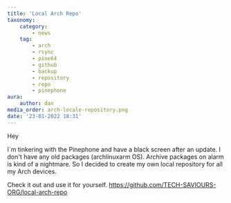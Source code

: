 ```yaml
---
title: 'Local Arch Repo'
taxonomy:
    category:
        - news
    tag:
        - arch
        - rsync
        - pine64
        - github
        - backup
        - repository
        - repo
        - pinephone
aura:
    author: dan
media_order: arch-locale-repository.png
date: '23-01-2022 18:31'
---
```


Hey

I`m tinkering with the Pinephone and have a black screen after an update. I don't have any old packages (archlinuxarm OS). Archive packages on alarm is kind of a nightmare. So I decided to create my own local repository for all my Arch devices. 

Check it out and use it for yourself.
https://github.com/TECH-SAVIOURS-ORG/local-arch-repo
